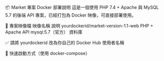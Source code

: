 📦 Market 專案 Docker 部署說明
這是一個使用 PHP 7.4 + Apache 與 MySQL 5.7 的後端 API 專案，已經打包為 Docker 映像，可直接部署使用。

📁 專案映像檔
映像名稱	說明
yourdockerid/market-version-1.1-web	PHP + Apache API
mysql:5.7（官方）	資料庫

✅ 請將 yourdockerid 改為你自己的 Docker Hub 使用者名稱

🚀 快速啟動方式（使用 docker-compose）
